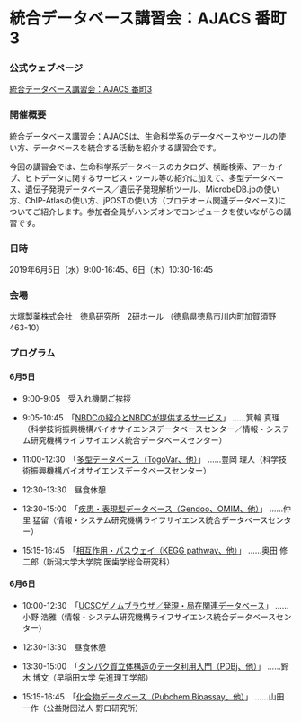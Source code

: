 # 統合データベース講習会：AJACS 番町3

### 公式ウェブページ
[統合データベース講習会：AJACS 番町3](https://biosciencedbc.jp/event/ajacs/ajacs77.html)  

### 開催概要
統合データベース講習会：AJACSは、生命科学系のデータベースやツールの使い方、データベースを統合する活動を紹介する講習会です。

今回の講習会では、生命科学系データベースのカタログ、横断検索、アーカイブ、ヒトデータに関するサービス・ツール等の紹介に加えて、多型データベース、遺伝子発現データベース／遺伝子発現解析ツール、MicrobeDB.jpの使い方、ChIP-Atlasの使い方、jPOSTの使い方（プロテオーム関連データベース)についてご紹介します。参加者全員がハンズオンでコンピュータを使いながらの講習です。

### 日時
2019年6月5日（水）9:00-16:45、6日（木）10:30-16:45

### 会場
大塚製薬株式会社　徳島研究所　2研ホール
（徳島県徳島市川内町加賀須野463-10）

### プログラム
#### 6月5日
- 9:00-9:05　受入れ機関ご挨拶

- 9:05-10:45　「[NBDCの紹介とNBDCが提供するサービス](01_minowa)」
……箕輪 真理（科学技術振興機構バイオサイエンスデータベースセンター／情報・システム研究機構ライフサイエンス統合データベースセンター）

- 11:00-12:30　「[多型データベース（TogoVar、他）](02_toyooka)」
……豊岡 理人（科学技術振興機構バイオサイエンスデータベースセンター）

- 12:30-13:30　昼食休憩

- 13:30-15:00　「[疾患・表現型データベース（Gendoo、OMIM、他）](03_nakazato)」
……仲里 猛留（情報・システム研究機構ライフサイエンス統合データベースセンター）

- 15:15-16:45　「[相互作用・パスウェイ（KEGG pathway、他）](04_okuda)」
……奥田 修二郎（新潟大学大学院 医歯学総合研究科）

#### 6月6日
- 10:00-12:30　「[UCSCゲノムブラウザ／発現・局在関連データベース](05_hono)」
……小野 浩雅（情報・システム研究機構ライフサイエンス統合データベースセンター）

- 12:30-13:30　昼食休憩

- 13:30-15:00　「[タンパク質立体構造のデータ利用入門（PDBj、他）](06_suzuki)」
……鈴木 博文（早稲田大学 先進理工学部）

- 15:15-16:45　「[化合物データベース（Pubchem Bioassay、他）](07_yamada)」
……山田 一作（公益財団法人 野口研究所）
